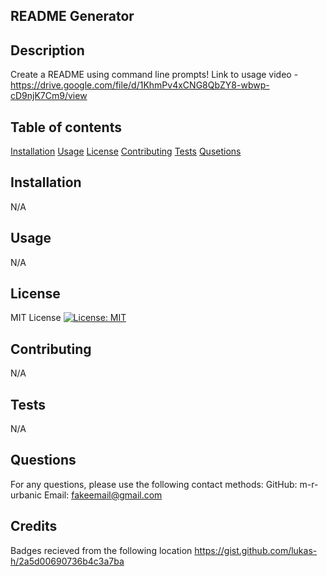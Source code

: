 ## README Generator

## Description
Create a README using command line prompts!
Link to usage video - https://drive.google.com/file/d/1KhmPv4xCNG8QbZY8-wbwp-cD9njK7Cm9/view

## Table of contents
[Installation](#installation)
[Usage](#usage)
[License](#license)
[Contributing](#contributing)
[Tests](#tests)
[Qusetions](#questions)

## Installation
N/A

## Usage
N/A

## License
MIT License [![License: MIT](https://img.shields.io/badge/License-MIT-yellow.svg)](https://opensource.org/licenses/MIT)

## Contributing
N/A

## Tests
N/A

## Questions
For any questions, please use the following contact methods:
GitHub: m-r-urbanic
Email: fakeemail@gmail.com

## Credits
Badges recieved from the following location
https://gist.github.com/lukas-h/2a5d00690736b4c3a7ba